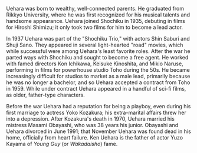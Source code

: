 <!-- Ken Uehara -->

Uehara was born to wealthy, well-connected parents. He graduated from Rikkyo University, where he was first recognized for his musical talents and handsome appearance. Uehara joined Shochiku in 1935, debuting in films for Hiroshi Shimizu; it only took two films for him to become a lead actor.

In 1937 Uehara was part of the "Shochiku Trio," with actors Shin Saburi and Shuji Sano. They appeared in several light-hearted "road" movies, which while successful were among Uehara's least favorite roles. After the war he parted ways with Shochiku and sought to become a free agent. He worked with famed directors Kon Ichikawa, Keisuke Kinoshita, and Mikio Naruse, performing in films for powerhouse studio Toho during the 50s. He became increasingly difficult for studios to market as a male lead, primarily because he was no longer a bachelor, and so Uehara accepted a contract from Toho in 1959. While under contract Uehara appeared in a handful of sci-fi films, as older, father-type characters.

Before the war Uehara had a reputation for being a playboy, even during his first marriage to actress Yoko Kozakura; his extra-marital affairs threw her into a depression. After Kozakura's death in 1970, Uehara married his mistress Masami Obayashi, who was 38 years his junior. Obayashi and Uehara divorced in June 1991; that November Uehara was found dead in his home, officially from heart failure. Ken Uehara is the father of actor Yuzo Kayama of _Young Guy_ (or _Wakadaisho_) fame.